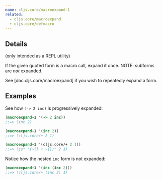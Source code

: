```yaml
---
name: cljs.core/macroexpand-1
related:
  - cljs.core/macroexpand
  - cljs.core/defmacro
---
```


## Details

(only intended as a REPL utility)

If the given quoted form is a macro call, expand it once. NOTE: subforms are
_not_ expanded.

See [doc:cljs.core/macroexpand] if you wish to repeatedly expand a form.


## Examples

See how `(-> 2 inc)` is progressively expanded:

```clj
(macroexpand-1 '(-> 2 inc))
;;=> (inc 2)

(macroexpand-1 '(inc 2))
;;=> (cljs.core/+ 2 1)

(macroexpand-1 '(cljs.core/+ 2 1))
;;=> (js* "(~{} + ~{})" 2 1)
```

Notice how the nested `inc` form is not expanded:

```clj
(macroexpand-1 '(inc (inc 2)))
;;=> (cljs.core/+ (inc 2) 1)
```
